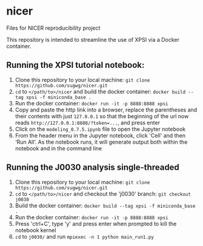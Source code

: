 # nicer
Files for NICER reproducibility project

This repository is intended to streamline the use of XPSI via a Docker container.

## Running the XPSI tutorial notebook:  
1. Clone this repository to your local machine:
    `git clone https://github.com/sugwg/nicer.git`
2. `cd` to `</path/to>/nicer` and build the docker container:
    `docker build --tag xpsi -f miniconda_base .`
3. Run the docker container:
    `docker run -it -p 8888:8888 xpsi`
4. Copy and paste the http link into a browser, replace the parentheses and their contents with just `127.0.0.1` so that the beginning of the url now reads `http://127.0.0.1:8888/?token=...`, and press enter
5. Click on the `modeling_0.7.5.ipynb` file to open the Jupyter notebook
6. From the header menu in the Jupyter notebook, click 'Cell' and then ‘Run All’. As the notebook runs, it will generate output both within the notebook and in the command line


## Running the J0030 analysis single-threaded
1. Clone this repository to your local machine:
    `git clone https://github.com/sugwg/nicer.git`
2. `cd` to `</path/to>/nicer` and checkout the 'j0030' branch:
    `git checkout j0030`
3. Build the docker container:
    `docker build --tag xpsi -f miniconda_base .`
4. Run the docker container:
    `docker run -it -p 8888:8888 xpsi`
5. Press 'ctrl+C', type 'y' and press enter when prompted to kill the notebook kernel
6. `cd` to `j0030/` and run `mpiexec -n 1 python main_run1.py`